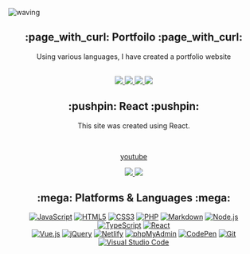 ![waving](https://capsule-render.vercel.app/api?type=waving&height=200&text=Jiyoung%Lee!&fontAlign=50&fontAlignY=40&color=0:4facfe,100:00f2fe&fontSize=50&fontColor=FFFFFF&align=center)


<div align=center>
  <h2>:page_with_curl: Portfoilo :page_with_curl:</h2>
  <p>Using various languages, I have created a portfolio website</p><br />
  
<div align=center>
  <a href="https://react-project0106.web.app/">
    <img src="https://img.shields.io/badge/react.js-0B615E?style=flat&logo=Micro.reactg&logoColor=white" />
  </a>
  <a href="https://vue-project-omega-vert.vercel.app/">
    <img src="https://img.shields.io/badge/vue.js-0040FF?style=flat&logo=Micro.vue&logoColor=white" />
  </a>
  <a href="https://lee-vite-project.netlify.app/">
    <img src="https://img.shields.io/badge/vite.js-8000FF?style=flat&logo=Micro.blog&logoColor=white" />
  </a>
  <a href="https://lee-webpage-vue.netlify.app/">
    <img src="https://img.shields.io/badge/next.js-04B486?style=flat&logo=Micro.blog&logoColor=white" />
  </a>
</div>
</div>

<div align=center>
  <h2>:pushpin: React :pushpin:</h2>
  <p>This site was created using React.</p><br />
  
<div align=center>
  <a href="">
	  <p>youtube</p>
    <img src="https://img.shields.io/badge/-reate-youtue-0B615E?style=flat&logo=Micro.reactg&logoColor=white" />
  </a>
  <a href="https://vue-project-omega-vert.vercel.app/">
    <img src="https://img.shields.io/badge/vue.js-0040FF?style=flat&logo=Micro.vue&logoColor=white" />
  </a>
  
</div>


<div align=center>
	<h2>:mega: Platforms & Languages :mega: </h2>
</div>
<div align=center>
  <a href="#"><img alt="JavaScript" src="https://img.shields.io/badge/JavaScript-F7DF1E?style=flat&logo=JavaScript&logoColor=white"></a>
  <a href="#"><img alt="HTML5" src="https://img.shields.io/badge/HTML5-E34F26?logo=HTML5&logoColor=white"></a>
  <a href="#"><img alt="CSS3" src="https://img.shields.io/badge/CSS3-1572B6?logo=CSS3&logoColor=white"></a>
  <a href="#"><img alt="PHP" src="https://img.shields.io/badge/PHP-777BB4?logo=PHP&logoColor=white"></a>
  <a href="#"><img alt="Markdown" src="https://img.shields.io/badge/Markdown-000?logo=Markdown&logoColor=white"></a>
  <a href="#"><img alt="Node.js" src="https://img.shields.io/badge/Node.js-339933?logo=Node.js&logoColor=white"></a>
  <a href="#"><img alt="TypeScript" src="https://img.shields.io/badge/TypeScript-3178C6?logo=TypeScript&logoColor=white"></a>
  <a href="#"><img alt="React" src="https://img.shields.io/badge/React-61DAFB?logo=React&logoColor=white"></a><br />
  <a href="#"><img alt="Vue.js" src="https://img.shields.io/badge/Vue.js-4FC08D?logo=Vue.js&logoColor=white"></a>
  <a href="#"><img alt="jQuery" src="https://img.shields.io/badge/jQuery-0769AD?logo=jQuery&logoColor=white"></a>
  <a href="#"><img alt="Netlify" src="https://img.shields.io/badge/Netlify-00C7B7?logo=Netlify&logoColor=white"></a>
  <a href="#"><img alt="phpMyAdmin" src="https://img.shields.io/badge/phpMyAdmin-6C78AF?logo=phpMyAdmin&logoColor=white"></a>
  <a href="#"><img alt="CodePen" src="https://img.shields.io/badge/CodePen-000?logo=CodePen&logoColor=white"></a>
  <a href="#"><img alt="Git" src="https://img.shields.io/badge/Git-F05032?logo=Git&logoColor=white"></a>
  <a href="#"><img alt="Visual Studio Code" src="https://img.shields.io/badge/Visual Studio Code-007ACC?logo=Visual Studio Code&logoColor=white"></a>
</div>

